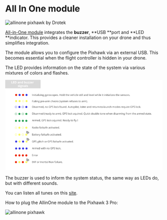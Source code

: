 # All In One module

![](https://drotek.com/wp-content/uploads/2017/01/DSC02075.jpg "allinone pixhawk by Drotek")

[All-in-One module](https://store.drotek.com/accessories/819-all-in-one-module-8944595119797.html) integrates the **buzzer**, **USB **port and **LED **indicator. This provides a cleaner installation on your drone and thus simplifies integration.

The module allows you to configure the Pixhawk via an external USB. This becomes essential when the flight controller is hidden in your drone.

The LED provides information on the state of the system via various mixtures of colors and flashes.

![](https://github.com/drotek/Docs-Pixhawk3Pro/blob/master/images/LED-and-buzzer-signal-drotek.png?raw=true "LED pixhawkLED pixhawk")

The buzzer is used to inform the system status, the same way as LEDs do, but with different sounds.

You can listen all tunes on this [site](http://copter.ardupilot.com/wiki/common-sounds-pixhawkpx4/).

How to plug the AllinOne module to the Pixhawk 3 Pro:

![](https://drotek.com/wp-content/uploads/2017/01/DSC02045-1.jpg "allinone pixhawk")

